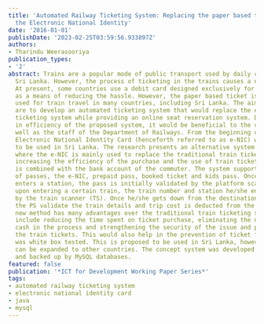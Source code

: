 ```yaml
---
title: 'Automated Railway Ticketing System: Replacing the paper based ticket with
  the Electronic National Identity'
date: '2016-01-01'
publishDate: '2023-02-25T03:59:56.933897Z'
authors:
- Tharindu Weerasooriya
publication_types:
- '2'
abstract: Trains are a popular mode of public transport used by daily commuters in
  Sri Lanka. However, the process of ticketing in the trains causes a number of inconveniences.
  At present, some countries use a debit card designed exclusively for train travel
  as a means of reducing the hassle. However, the paper based ticket is still commonly
  used for train travel in many countries, including Sri Lanka. The aims of this research
  are to develop an automated ticketing system that would replace the existing train
  ticketing system while providing an online seat reservation system. Due to the increase
  in efficiency of the proposed system, it would be beneficial to the commuters as
  well as the staff of the Department of Railways. From the beginning of 2016, the
  Electronic National Identity Card (henceforth referred to as e-NIC) was proposed
  to be used in Sri Lanka. The research presents an alternative system of ticketing
  where the e-NIC is mainly used to replace the traditional train ticket, thereby
  increasing the efficiency of the purchase and the use of train tickets. The e-NIC
  is combined with the bank account of the commuter. The system supports four types
  of passes, the e-NIC, prepaid pass, booked ticket and kids pass. Once the commuter
  enters a station, the pass is initially validated by the platform scanner (PS),
  upon entering a certain train, the train number and station he/she enters is recorded
  by the train scanner (TS). Once he/she gets down from the destination, the TS and
  the PS validate the train details and trip cost is deducted from the account. This
  new method has many advantages over the traditional train ticketing system. These
  include reducing the time spent on ticket purchase, eliminating the need to use
  cash in the process and strengthening the security of the issue and purchase of
  the train tickets. This would also help in the prevention of ticket fraud. The program
  was white box tested. This is proposed to be used in Sri Lanka, however the method
  can be expanded to other countries. The concept system was developed using Java
  and backed up by MySQL databases.
featured: false
publication: '*ICT for Development Working Paper Series*'
tags:
- automated railway ticketing system
- electronic national identity card
- java
- mysql
---
```


